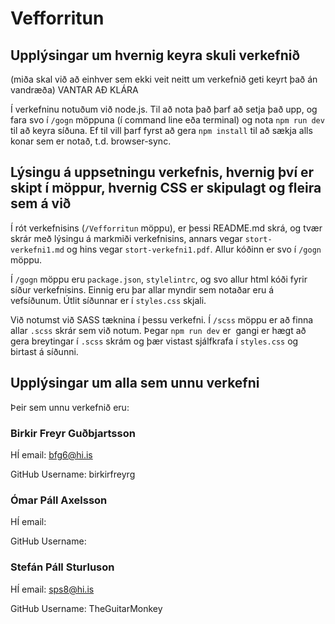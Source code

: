 # Vefforritun


## Upplýsingar um hvernig keyra skuli verkefnið
(miða skal við að einhver sem ekki veit neitt um verkefnið geti keyrt það án vandræða)
VANTAR AÐ KLÁRA

Í verkefninu notuðum við node.js. Til að nota það þarf að setja það upp, og fara svo í `/gogn` möppuna (í command line eða terminal) og nota `npm run dev` til að keyra síðuna. Ef til vill þarf fyrst að gera `npm install` til að sækja alls konar sem er notað, t.d. browser-sync.

## Lýsingu á uppsetningu verkefnis, hvernig því er skipt í möppur, hvernig CSS er skipulagt og fleira sem á við

Í rót verkefnisins (`/Vefforritun` möppu), er þessi README.md skrá, og tvær skrár með lýsingu á markmiði verkefnisins, annars vegar `stort-verkefni1.md` og hins vegar `stort-verkefni1.pdf`. Allur kóðinn er svo í `/gogn` möppu.

Í `/gogn` möppu eru `package.json`, `stylelintrc`, og svo allur html kóði fyrir síður verkefnisins. Einnig eru þar allar myndir sem notaðar eru á vefsíðunum. Útlit síðunnar er í `styles.css` skjali. 

Við notumst við SASS tæknina í þessu verkefni. Í `/scss` möppu er að finna allar `.scss` skrár sem við notum. Þegar `npm run dev` er  gangi er hægt að gera breytingar í `.scss` skrám og þær vistast sjálfkrafa í `styles.css` og birtast á síðunni.


## Upplýsingar um alla sem unnu verkefni
Þeir sem unnu verkefnið eru:

### Birkir Freyr Guðbjartsson
HÍ email: bfg6@hi.is

GitHub Username: birkirfreyrg

### Ómar Páll Axelsson
HÍ email: 

GitHub Username:

### Stefán Páll Sturluson
HÍ email: sps8@hi.is

GitHub Username: TheGuitarMonkey
